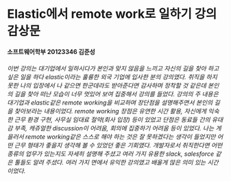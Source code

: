 # Elastic에서 remote work로 일하기 강의 감상문
#### 소프트웨어학부 20123346 김준성
###### 이번 강의는 대기업에서 일하시다가 본인과 맞지 않음을 느끼고 자신의 길을 찾아 하고 싶은 일을 하다 elastic이라는 훌륭한 외국 기업에 입사한 분의 강의였다. 취직을 하지 못한 나의 입장에서 나 같으면 한군데라도 받아준다면 감사하며 정착할 것 같은데 본인의 길을 찾아 떠난 모습이 너무 멋있어 보여 집중해서 강의를 들었다. 강의의 주 내용은 대기업과 elastic같은 remote working을 비교하며 장단점을 설명해주면서 본인의 길을 찾아보라는 내용이었다. remote working 장점은 유연한 시간 활용, 자신에게 익숙한 근무 환경 구현, 사무실 임대료 절약(회사 입장) 등이 있었고 단점은 동료들 간의 유대감 부족, 캐쥬얼한 discussion이 어려움, 회의에 집중하기 어려움 등이 있었다. 나는 게을러서 remote working같은 스스로 해야 하는 것은 잘 못하겠다는 생각이 들었지만 어떤 근무 형태가 좋을지 생각해 볼 수 있었던 좋은 기회였다. 개발자로서 취직한다면 어떤 종류의 업무가 있는지도 자세히 설명해 주셨고 여러 가지 유용한 slack, salesforce 같은 툴들도 알려 주셨다. 여러 가지 면에서 유익한 강의였고 배울게 많은 의미 있는 시간이었다.



